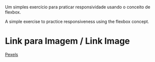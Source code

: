 Um simples exercício para praticar responsividade usando o conceito de flexbox.

A simple exercise to practice responsiveness using the flexbox concept.

# Link para Imagem / Link Image 
<a href="https://www.pexels.com/">Pexels</a>
